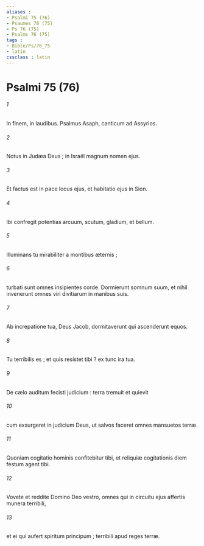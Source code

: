 ```yaml
---
aliases : 
- Psalmi 75 (76)
- Psaumes 76 (75)
- Ps 76 (75)
- Psalms 76 (75)
tags : 
- Bible/Ps/76_75
- latin
cssclass : latin
---
```


# Psalmi 75 (76)

###### 1
In finem, in laudibus. Psalmus Asaph, canticum ad Assyrios.
###### 2
Notus in Judæa Deus ; in Israël magnum nomen ejus.
###### 3
Et factus est in pace locus ejus, et habitatio ejus in Sion.
###### 4
Ibi confregit potentias arcuum, scutum, gladium, et bellum.
###### 5
Illuminans tu mirabiliter a montibus æternis ;
###### 6
turbati sunt omnes insipientes corde. Dormierunt somnum suum, et nihil invenerunt omnes viri divitiarum in manibus suis.
###### 7
Ab increpatione tua, Deus Jacob, dormitaverunt qui ascenderunt equos.
###### 8
Tu terribilis es ; et quis resistet tibi ? ex tunc ira tua.
###### 9
De cælo auditum fecisti judicium : terra tremuit et quievit
###### 10
cum exsurgeret in judicium Deus, ut salvos faceret omnes mansuetos terræ.
###### 11
Quoniam cogitatio hominis confitebitur tibi, et reliquiæ cogitationis diem festum agent tibi.
###### 12
Vovete et reddite Domino Deo vestro, omnes qui in circuitu ejus affertis munera terribili,
###### 13
et ei qui aufert spiritum principum ; terribili apud reges terræ.
